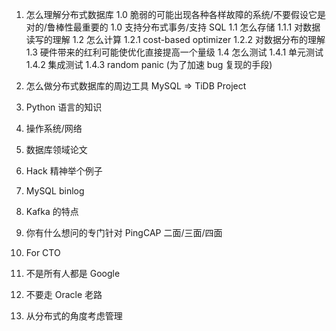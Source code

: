 
1. 怎么理解分布式数据库
    1.0 脆弱的可能出现各种各样故障的系统/不要假设它是对的/鲁棒性最重要的
    1.0 支持分布式事务/支持 SQL
    1.1 怎么存储
        1.1.1 对数据读写的理解
    1.2 怎么计算
        1.2.1 cost-based optimizer
        1.2.2 对数据分布的理解
    1.3 硬件带来的红利可能使优化直接提高一个量级
    1.4 怎么测试
        1.4.1 单元测试
        1.4.2 集成测试
        1.4.3 random panic (为了加速 bug 复现的手段)
2. 怎么做分布式数据库的周边工具 MySQL => TiDB Project
3. Python 语言的知识
4. 操作系统/网络
5. 数据库领域论文
6. Hack 精神举个例子
7. MySQL binlog
8. Kafka 的特点


3. 你有什么想问的专门针对 PingCAP 二面/三面/四面
3. For CTO
1. 不是所有人都是 Google
2. 不要走 Oracle 老路
3. 从分布式的角度考虑管理
